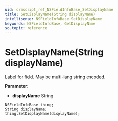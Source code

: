 ```yaml
---
uid: crmscript_ref_NSFieldInfoBase_SetDisplayName
title: SetDisplayName(String displayName)
intellisense: NSFieldInfoBase.SetDisplayName
keywords: NSFieldInfoBase, GetDisplayName
so.topic: reference
---
```


# SetDisplayName(String displayName)

Label for field. May be multi-lang string encoded.

**Parameter:** 
* **displayName** String

```crmscript
NSFieldInfoBase thing;
String displayName;
thing.SetDisplayName(displayName);
```

